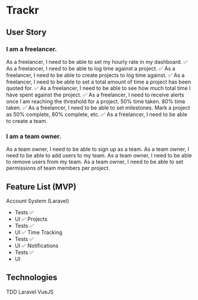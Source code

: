 # Trackr 

## User Story

### I am a freelancer.
As a freelancer, I need to be able to set my hourly rate in my dashboard. ✅
As a freelancer, I need to be able to log time against a project. ✅
As a freelancer, I need to be able to create projects to log time against. ✅
As a freelancer, I need to be able to set a total amount of time a project has been quoted for. ✅
As a freelancer, I need to be able to see how much total time I have spent against the project. ✅
As a freelancer, I need to receive alerts once I am reaching the threshold for a project. 50% time taken. 80% time taken. ✅
As a freelancer, I need to be able to set milestones. Mark a project as 50% complete, 80% complete, etc. ✅
As a freelancer, I need to be able to create a team.

### I am a team owner.
As a team owner, I need to be able to sign up as a team.
As a team owner, I need to be able to add users to my team.
As a team owner, I need to be able to remove users from my team.
As a team owner, I need to be able to set permissions of team members per project.

## Feature List (MVP)

Account System (Laravel)
- Tests ✅
- UI ✅
Projects
- Tests ✅
- UI ✅
Time Tracking 
- Tests ✅
- UI ✅
Notifications
- Tests ✅
- UI

## Technologies

TDD
Laravel
VueJS
<Insert Lovely Frontend Framework Here>
